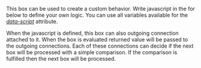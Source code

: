 This box can be used to create a custom behavior. Write javascript in the for
below to define your own logic. You can use all variables available for
the [*data-script*][data-script] attribute.

When the javascript is defined, this box can also outgoing connection attached
to it. When the box is evaluated returned value will be passed to the outgoing
connections. Each of these connections can decide if the next box will be
processed with a simple comparison. If the comparison is fulfilled then
the next box will be processed.

[data-script]: https://www.copernica.com/en/documentation/followups-scripting
